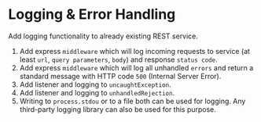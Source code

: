 # Logging & Error Handling

Add logging functionality to already existing REST service.

1. Add express `middleware` which will log incoming requests to service (at least `url`, `query parameters`, `body`) and response `status code`.
2. Add express `middleware` which will log all unhandled `errors` and return a standard message with HTTP code `500` (Internal Server Error).
3. Add listener and logging to `uncaughtException`.
3. Add listener and logging to `unhandledRejection`.
5. Writing to `process.stdou` or to a file both can be used for logging. Any third-party logging library can also be used for this purpose.
